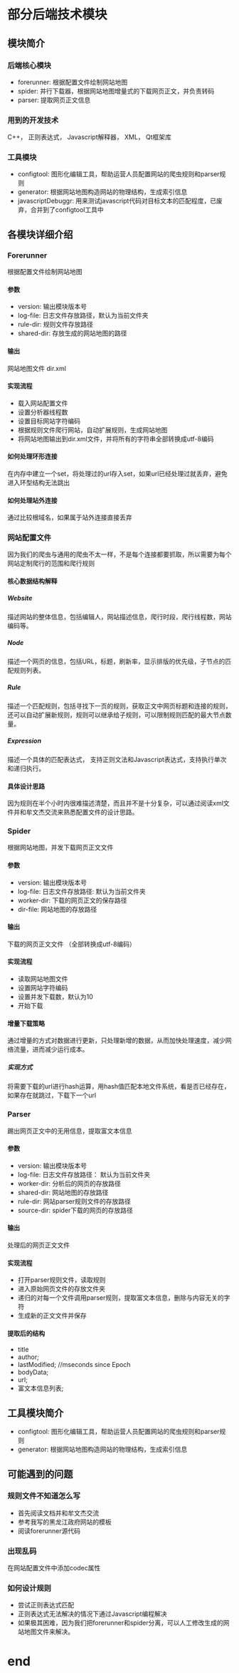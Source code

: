 # 部分后端技术模块

## 模块简介

### 后端核心模块

- forerunner: 根据配置文件绘制网站地图
- spider: 并行下载器，根据网站地图增量式的下载网页正文，并负责转码
- parser: 提取网页正文信息

### 用到的开发技术

C++， 正则表达式， Javascript解释器， XML， Qt框架库

### 工具模块

- configtool: 图形化编辑工具，帮助运营人员配置网站的爬虫规则和parser规则
- generator: 根据网站地图构造网站的物理结构，生成索引信息
- javascriptDebuggr: 用来测试javascript代码对目标文本的匹配程度，已废弃，合并到了configtool工具中

## 各模块详细介绍

### Forerunner

根据配置文件绘制网站地图

#### 参数

- version: 输出模块版本号
- log-file: 日志文件存放路径，默认为当前文件夹
- rule-dir: 规则文件存放路径
- shared-dir: 存放生成的网站地图的路径

#### 输出

网站地图文件 dir.xml

#### 实现流程

- 载入网站配置文件
- 设置分析器线程数
- 设置目标网站字符编码
- 根据规则文件爬行网站，自动扩展规则，生成网站地图
- 将网站地图输出到dir.xml文件，并将所有的字符串全部转换成utf-8编码


#### 如何处理环形连接

在内存中建立一个set，将处理过的url存入set，如果url已经处理过就丢弃，避免进入环型结构无法跳出

#### 如何处理站外连接

通过比较根域名，如果属于站外连接直接丢弃

### 网站配置文件

因为我们的爬虫与通用的爬虫不太一样，不是每个连接都要抓取，所以需要为每个网站定制爬行的范围和爬行规则

#### 核心数据结构解释

##### Website 

描述网站的整体信息，包括编辑人，网站描述信息，爬行时段，爬行线程数，网站编码等。

##### Node 

描述一个网页的信息，包括URL，标题，刷新率，显示排版的优先级，子节点的匹配规则列表。

##### Rule 

描述一个匹配规则，包括寻找下一页的规则，获取正文中网页标题和连接的规则，还可以自动扩展新规则，规则可以继承给子规则，可以限制规则匹配的最大节点数量。

##### Expression

描述一个具体的匹配表达式， 支持正则文法和Javascript表达式，支持执行单次和递归执行。

#### 具体设计思路

因为规则在半个小时内很难描述清楚，而且并不是十分复杂，可以通过阅读xml文件并和牟文杰交流来熟悉配置文件的设计思路。

### Spider

根据网站地图，并发下载网页正文文件

#### 参数

- version: 输出模块版本号
- log-file: 日志文件存放路径:  默认为当前文件夹
- worker-dir: 下载的网页正文的保存路径
- dir-file: 网站地图的存放路径

#### 输出

下载的网页正文文件 （全部转换成utf-8编码）

#### 实现流程

- 读取网站地图文件
- 设置网站字符编码
- 设置并发下载数，默认为10
- 开始下载

#### 增量下载策略

通过增量的方式对数据进行更新，只处理新增的数据，从而加快处理速度，减少网络流量，进而减少运行成本。

##### 实现方式

将需要下载的url进行hash运算，用hash值匹配本地文件系统，看是否已经存在，如果存在就跳过，下载下一个url

### Parser

踢出网页正文中的无用信息，提取富文本信息

#### 参数

- version: 输出模块版本号
- log-file: 日志文件存放路径： 默认为当前文件夹
- worker-dir: 分析后的网页的存放路径
- shared-dir: 网站地图的存放路径
- rule-dir: 网站parser规则文件的存放路径
- source-dir: spider下载的网页的存放路径

#### 输出

处理后的网页正文文件

#### 实现流程

- 打开parser规则文件，读取规则
- 进入原始网页文件的存放文件夹
- 递归的对每一个文件调用parser规则，提取富文本信息，删除与内容无关的字符
- 生成新的正文文件并保存

#### 提取后的结构

- title
- author;
- lastModified; //mseconds since Epoch
- bodyData;
- url;
- 富文本信息列表;

## 工具模块简介

- configtool: 图形化编辑工具，帮助运营人员配置网站的爬虫规则和parser规则
- generator: 根据网站地图构造网站的物理结构，生成索引信息

## 可能遇到的问题

### 规则文件不知道怎么写

- 首先阅读文档并和牟文杰交流
- 参考我写的黑龙江政府网站的模板
- 阅读forerunner源代码

### 出现乱码

在网站配置文件中添加codec属性

### 如何设计规则

- 尝试正则表达式匹配
- 正则表达式无法解决的情况下通过Javascript编程解决
- 如果极其困难，因为我们把forerunner和spider分离，可以人工修改生成的网站地图文件来解决。

# end
